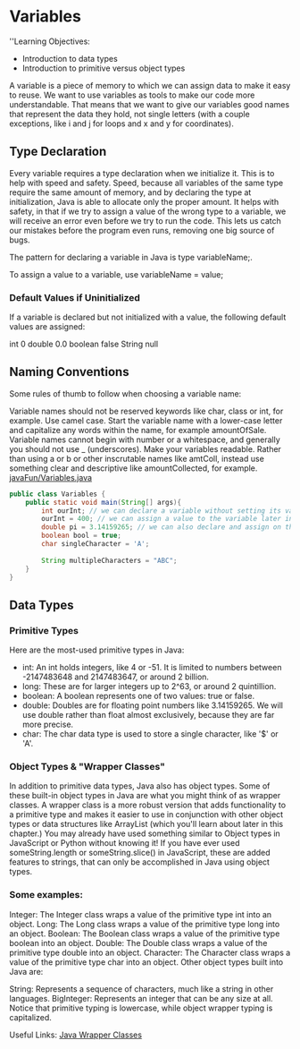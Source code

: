 # Variables
''Learning Objectives:
- Introduction to data types
- Introduction to primitive versus object types



A variable is a piece of memory to which we can assign data to make it easy to reuse. We want to use variables as tools to make our code more understandable. That means that we want to give our variables good names that represent the data they hold, not single letters (with a couple exceptions, like i and j for loops and x and y for coordinates).

## Type Declaration
Every variable requires a type declaration when we initialize it. This is to help with speed and safety. Speed, because all variables of the same type require the same amount of memory, and by declaring the type at initialization, Java is able to allocate only the proper amount. It helps with safety, in that if we try to assign a value of the wrong type to a variable, we will receive an error even before we try to run the code. This lets us catch our mistakes before the program even runs, removing one big source of bugs.

The pattern for declaring a variable in Java is type variableName;.

To assign a value to a variable, use variableName = value;

### Default Values if Uninitialized
If a variable is declared but not initialized with a value, the following default values are assigned:

int	0
double	0.0
boolean	false
String	null

## Naming Conventions
Some rules of thumb to follow when choosing a variable name:

Variable names should not be reserved keywords like char, class or int, for example.
Use camel case. Start the variable name with a lower-case letter and capitalize any words within the name, for example amountOfSale.
Variable names cannot begin with number or a whitespace, and generally you should not use _ (underscores).
Make your variables readable. Rather than using a or b or other inscrutable names like amtColl, instead use something clear and descriptive like amountCollected, for example.
[javaFun/Variables.java](./javaFun/Variables.java)

```java
public class Variables {
    public static void main(String[] args){
        int ourInt; // we can declare a variable without setting its value
        ourInt = 400; // we can assign a value to the variable later in our code
        double pi = 3.14159265; // we can also declare and assign on the same line
        boolean bool = true;
        char singleCharacter = 'A';
        
        String multipleCharacters = "ABC";
    }
}
```

## Data Types

### Primitive Types
Here are the most-used primitive types in Java:

- int: An int holds integers, like 4 or -51. It is limited to numbers between -2147483648 and 2147483647, or around 2 billion.
- long: These are for larger integers up to 2^63, or around 2 quintillion.
- boolean: A boolean represents one of two values: true or false.
- double: Doubles are for floating point numbers like 3.14159265. We will use double rather than float almost exclusively, because they are far more precise.
- char: The char data type is used to store a single character, like '$' or 'A'.

### Object Types & "Wrapper Classes"

In addition to primitive data types, Java also has object types. Some of these built-in object types in Java are what you might think of as wrapper classes. A wrapper class is a more robust version that adds functionality to a primitive type and makes it easier to use in conjunction with other object types or data structures like ArrayList (which you'll learn about later in this chapter.) You may already have used something similar to Object types in JavaScript or Python without knowing it! If you have ever used someString.length or someString.slice() in JavaScript, these are added features to strings, that can only be accomplished in Java using object types.

### Some examples:

Integer: The Integer class wraps a value of the primitive type int into an object.
Long: The Long class wraps a value of the primitive type long into an object.
Boolean: The Boolean class wraps a value of the primitive type boolean into an object.
Double: The Double class wraps a value of the primitive type double into an object.
Character: The Character class wraps a value of the primitive type char into an object.
Other object types built into Java are:

String: Represents a sequence of characters, much like a string in other languages.
BigInteger: Represents an integer that can be any size at all.
Notice that primitive typing is lowercase, while object wrapper typing is capitalized.

Useful Links:
[Java Wrapper Classes](https://www.w3schools.com/java/java_wrapper_classes.asp)